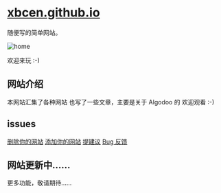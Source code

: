 # [xbcen.github.io](https://sstars.cloudns.ch)

随便写的简单网站。

![home](https://pic.sstars.cloudns.ch/file/351d1d90f865e461d8530.jpg "home")

欢迎来玩 :-)

## 网站介绍

本网站汇集了各种网站
也写了一些文章，主要是关于 Algodoo 的
欢迎观看 :-)

## issues

[删除你的网站](https://github.com/xbcen/xbcen.github.io/issues/1)
[添加你的网站](https://github.com/xbcen/xbcen.github.io/issues/3)
[提建议](https://github.com/xbcen/xbcen.github.io/issues/2)
[Bug 反馈](https://github.com/xbcen/xbcen.github.io/issues/4)

## 网站更新中……

更多功能，敬请期待……
